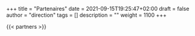 +++
title       = "Partenaires"
date        = 2021-09-15T19:25:47+02:00
draft       = false
author      = "direction"
tags        = []
description = ""
weight      = 1100
+++

{{< partners >}}
